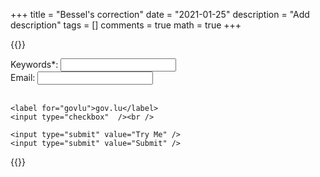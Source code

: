 +++
title = "Bessel's correction"
date = "2021-01-25"
description = "Add description"
tags = []
comments = true
math = true
+++

{{<rawhtml>}}
  <form>
    <label for="keywords">Keywords*:</label>
    <input type="text" id="keywords" /><br />
    <label for="email">Email:</label>
    <input type="text" id="email" /><br />
    <br />

    <label for="govlu">gov.lu</label>
    <input type="checkbox"  /><br />

    <input type="submit" value="Try Me" />
    <input type="submit" value="Submit" />
  </form>
{{</rawhtml>}}
